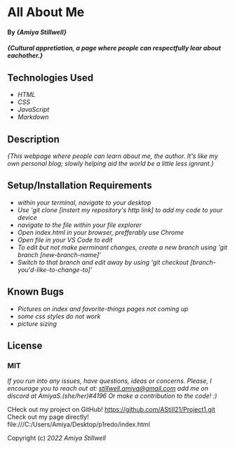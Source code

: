 # All About Me
#### By _**{Amiya Stillwell}**_

#### _{Cultural appretiation, a page where people can respectfully lear about eachother.}_

## Technologies Used

* _HTML_
* _CSS_
* _JavaScript_
* _Markdown_

## Description

_{This webpage where people can learn about me, the author. It's like my own personal blog; slowly helping aid the world be a little less ignrant.}_

## Setup/Installation Requirements

* _within your terminal, navigate to your desktop_
* _Use 'git clone [instert my repository's http link] to add my code to your device_
* _navigate to the file within your file explorer_
* _Open index.html in your browser, prefferably use Chrome_
* _Open file in your VS Code to edit_
* _To edit but not make perminant changes, create a new branch using 'git branch [new-branch-name]'_
* _Switch to that branch and edit away by using 'git checkout [branch-you'd-like-to-change-to]'_


## Known Bugs

* _Pictures on index and favorite-things pages not coming up_
* _some css styles do not work_
* _picture sizing_

## License
### MIT

_If you run into any issues, have questions, ideas or concerns. Please, I encourage you to reach out at:
stillwell.amiya@gmail.com
add me on discord at AmiyaS.(she/her)#4196 
Or make a contribution to the code! :)_

CHeck out my project on GitHub! https://github.com/AStill21/Project1.git
Check out my page directly! file:///C:/Users/Amiya/Desktop/p1redo/index.html

Copyright (c) _2022_ _Amiya Stillwell_